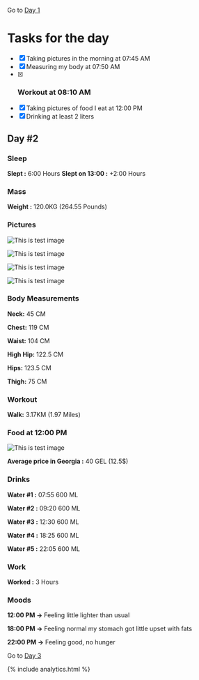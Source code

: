 Go to [Day 1](https://groot.ge/day1)

# Tasks for the day

- [x] Taking pictures in the morning at 07:45 AM
- [x] Measuring my body at 07:50 AM
- [x] ### Workout at 08:10 AM
- [x] Taking pictures of food I eat at 12:00 PM
- [x] Drinking at least 2 liters

## Day #2

### Sleep

**Slept :** 6:00 Hours
**Slept on 13:00 :** +2:00 Hours

### Mass

**Weight :** 120.0KG (264.55 Pounds)

### Pictures

![This is test image](./assets/2/front.jpg)

![This is test image](./assets/2/left.jpg)

![This is test image](./assets/2/back.jpg)

![This is test image](./assets/2/right.jpg)

### Body Measurements

**Neck:** 45 CM

**Chest:** 119 CM

**Waist:** 104 CM

**High Hip:** 122.5 CM

**Hips:** 123.5 CM

**Thigh:** 75 CM

### Workout

**Walk:** 3.17KM (1.97 Miles)

### Food at 12:00 PM

![This is test image](./assets/2/food.png)

**Average price in Georgia :** 40 GEL (12.5$)

### Drinks

**Water #1 :** 07:55 600 ML

**Water #2 :** 09:20 600 ML

**Water #3 :** 12:30 600 ML

**Water #4 :** 18:25 600 ML

**Water #5 :** 22:05 600 ML

### Work

**Worked :** 3 Hours

### Moods

**12:00 PM ->** Feeling little lighter than usual

**18:00 PM ->** Feeling normal my stomach got little upset with fats

**22:00 PM ->** Feeling good, no hunger

Go to [Day 3](https://groot.ge/day3)

{% include analytics.html %}
